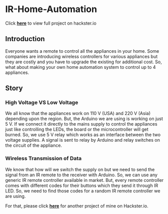 # IR-Home-Automation

Click **[here](https://www.hackster.io/techmirtz/ir-home-automation-on-dfrobot-s-relay-shield-7b9e34)** to view full project on hackster.io

## Introduction

Everyone wants a remote to control all the appliances in your home. Some companies are introducing wireless controllers for various appliances but they are costly and you have to upgrade the existing for additional cost. So, what about making your own home automation system to control up to 4 appliances.

## Story

### High Voltage VS Low Voltage
We all know that the appliances work on 110 V (USA) and 220 V (Asia) depending upon the region. But, the Arduino we are using is working on just 5 V. If we connect it directly to the mains supply to control the appliances just like controlling the LEDs, the board or the microcontroller will get burned. So, we use 5 V relay which works as an interface between the two voltage supplies. A signal is sent to relay by Arduino and relay switches on the circuit of the appliance.

### Wireless Transmission of Data

We know that how will we switch the supply on but we need to send the signal from an IR remote to the receiver with Arduino. So, we can use any generic IR remote controller available in market. But, every remote controller comes with different codes for their buttons which they send it through IR LED. So, we need to find those codes for a random IR remote controller we are using.

For that, please click **[here](https://www.hackster.io/techduino/finding-the-ir-codes-of-any-ir-remote-using-arduino-c7a852)** for another project of mine on Hackster.io.

